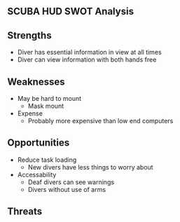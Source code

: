 SCUBA HUD SWOT Analysis
-----------------------

## Strengths
- Diver has essential information in view at all times
- Diver can view information with both hands free

## Weaknesses
- May be hard to mount
    - Mask mount
- Expense
    - Probably more expensive than low end computers

## Opportunities
- Reduce task loading
    - New divers have less things to worry about
- Accessability
    - Deaf divers can see warnings
    - Divers without use of arms

## Threats
